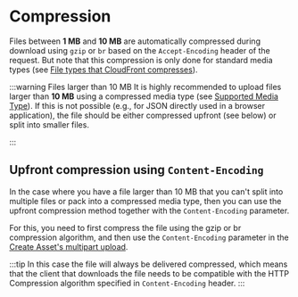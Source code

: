 # Compression

Files between **1 MB** and **10 MB** are automatically compressed during download using `gzip` or `br` based on the `Accept-Encoding` header of the request.
But note that this compression is only done for standard media types (see [File types that CloudFront compresses](https://docs.aws.amazon.com/AmazonCloudFront/latest/DeveloperGuide/ServingCompressedFiles.html#compressed-content-cloudfront-file-types)).

:::warning Files larger than 10 MB
It is highly recommended to upload files larger than **10 MB** using a compressed media type (see [Supported Media Type](#section/Supported-Media-Type)).
If this is not possible (e.g., for JSON directly used in a browser application), the file should be either compressed upfront (see below) or split into smaller files.

:::

## Upfront compression using `Content-Encoding`

In the case where you have a file larger than 10 MB that you can't split into multiple files or pack into a compressed media type, then you can use the upfront compression method together with the `Content-Encoding` parameter.

For this, you need to first compress the file using the gzip or br compression algorithm, and then use the `Content-Encoding` parameter in the [Create Asset's multipart upload](https://data.geo.admin.ch/api/stac/static/spec/v1/apitransactional.html#tag/Asset-Upload-Management/operation/createAssetUpload).

:::tip
In this case the file will always be delivered compressed, which means that the client that downloads the file needs to be compatible with the HTTP Compression algorithm specified in `Content-Encoding` header.
:::
